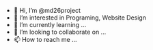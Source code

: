 - 👋 Hi, I’m @md26project
- 👀 I’m interested in Programing, Website Design
- 🌱 I’m currently learning ...
- 💞️ I’m looking to collaborate on ...
- 📫 How to reach me ...

<!---
md26project/md26project is a ✨ special ✨ repository because its `README.md` (this file) appears on your GitHub profile.
You can click the Preview link to take a look at your changes.
--->
